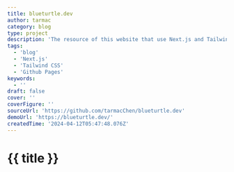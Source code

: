 ```yaml
---
title: blueturtle.dev
author: tarmac
category: blog
type: project
description: 'The resource of this website that use Next.js and Tailwind CSS, deploy to Github Pages'
tags:
  - 'blog'
  - 'Next.js'
  - 'Tailwind CSS'
  - 'Github Pages'
keywords:
  - ''
draft: false
cover: ''
coverFigure: ''
sourceUrl: 'https://github.com/tarmacChen/blueturtle.dev'
demoUrl: 'https://blueturtle.dev/'
createdTime: '2024-04-12T05:47:48.076Z'
---
```


# {{ title }}
